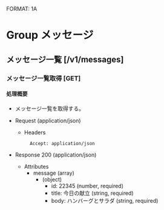 FORMAT: 1A

# Group メッセージ

## メッセージ一覧 [/v1/messages]

### メッセージ一覧取得 [GET]

#### 処理概要

* メッセージ一覧を取得する。

+ Request (application/json)

    + Headers

            Accept: application/json

+ Response 200 (application/json)

    + Attributes
        + message (array)
            + (object)
                + id: 22345 (number, required)
                + title: 今日の献立 (string, required)
                + body: ハンバーグとサラダ (string, required)
